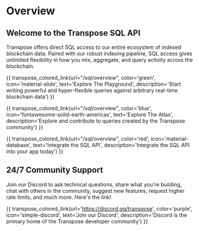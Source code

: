 # Overview

## Welcome to the Transpose SQL API
Transpose offers direct SQL access to our entire ecosystem of indexed blockchain data. Paired with our robust indexing pipeline, SQL access gives unlimited flexibility in how you mix, aggregate, and query activity across the blockchain. 

{{ transpose_colored_link(url="/sql/overview", color='green', icon='material-slide', text='Explore The Playground', description='Start writing powerful and hyper-flexible queries against arbitrary real-time blockchain data') }}

{{ transpose_colored_link(url="/sql/overview", color='blue', icon='fontawesome-solid-earth-americas', text='Explore The Atlas', description='Explore and contribute to queries created by the Transpose community') }}

{{ transpose_colored_link(url="/sql/overview", color='red', icon='material-database', text='Integrate the SQL API', description='Integrate the SQL API into your app today') }}

## 24/7 Community Support
Join our Discord to ask technical questions, share what you're building, chat with others in the community, suggest new features, request higher rate limits, and much more. Here's the link!

{{ transpose_colored_link(url='https://discord.gg/transpose', color='purple', icon='simple-discord', text='Join our Discord', description='Discord is the primary home of the Transpose developer community') }}
